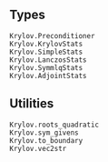 ## Types

```@docs
Krylov.Preconditioner
Krylov.KrylovStats
Krylov.SimpleStats
Krylov.LanczosStats
Krylov.SymmlqStats
Krylov.AdjointStats
```

## Utilities

```@docs
Krylov.roots_quadratic
Krylov.sym_givens
Krylov.to_boundary
Krylov.vec2str
```
